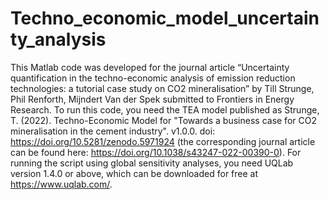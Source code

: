 # Techno_economic_model_uncertainty_analysis
This Matlab code was developed for the journal article “Uncertainty quantification in the techno-economic analysis of emission reduction technologies: a tutorial case study on CO2 mineralisation” by Till Strunge, Phil Renforth, Mijndert Van der Spek submitted to Frontiers in Energy Research. To run this code, you need the TEA model published as Strunge, T. (2022). Techno-Economic Model for "Towards a business case for CO2 mineralisation in the cement industry". v1.0.0. doi: https://doi.org/10.5281/zenodo.5971924 (the corresponding journal article can be found here: https://doi.org/10.1038/s43247-022-00390-0). For running the script using global sensitivity analyses, you need UQLab version 1.4.0 or above, which can be downloaded for free at https://www.uqlab.com/.
